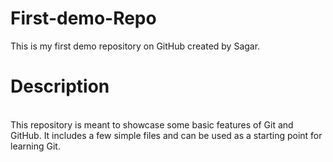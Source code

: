 # First-demo-Repo
This is my first demo repository on GitHub created by Sagar.
<br>
<h1>Description</h1>
<br>
This repository is meant to showcase some basic features of Git and GitHub. It includes a few simple files and can be used as a starting point for learning Git.
